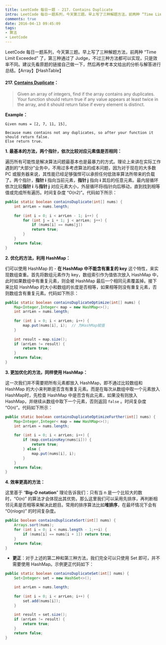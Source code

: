 ```yaml
---
title: LeetCode 每日一题 - 217. Contains Duplicate
intro: LeetCode 每日一题系列，今天第三题。早上写了三种解题方法，前两种 “Time Limit Exceeded” 了，第三种通过了 Judge，不过三种方法都可以实现，只是效率不同。建议先看原题的链接自己做一下，然后再参考本文给出的分析与解答进行总结。【Array】【HashTable】
comments: true
date: 2016-04-13 09:45:09
tags:
- 算法
- LeetCode
---
```


LeetCode 每日一题系列，今天第三题。早上写了三种解题方法，前两种 “Time Limit Exceeded” 了，第三种通过了 Judge，不过三种方法都可以实现，只是效率不同。建议先看原题的链接自己做一下，然后再参考本文给出的分析与解答进行总结。【Array】【HashTable】

#### 217. [Contains Duplicate](https://leetcode.com/problems/contains-duplicate/)：

> Given an array of integers, find if the array contains any duplicates. Your function should return true if any value appears at least twice in the array, and it should return false if every element is distinct.

**Example：**

```text
Given nums = [2, 7, 11, 15],

Because nums contains not any duplicates, so after your function it should return false.
Else return true.
```

**1. 最基本的方法，两个指针，依次比较对应元素值是否相同：**

遍历所有可能性是解决算法问题最基本也是最暴力的方式。理论上来讲在实际工作遇到的“大部分”业务中，不用过多考虑算法的成本问题，因为对于现在的大多数 PC 或服务器来说，其性能已经足够强悍可以承担任何低效率算法所带来的负载了。两个指针，**指针 i** 指向当前元素，**指针 j** 指向 **i** 其后的任意元素。最内层循环依次比较**指针 i** 与**指针 j** 对应元素大小，外层循环将i指针向后移动，直到找到相等值或完成所有遍历。时间复杂度 “O(n2)”。代码如下所示：

```java
public static boolean containsDuplicate(int[] nums) {
    int arrLen = nums.length;
	
    for (int i = 0; i < arrLen - 1; i++) {      	
    	for (int j = i + 1; j < arrLen; j++) {
    	    if (nums[i] == nums[j])
    		return true;
    	}
    }
    return false;
}
```


**2. 优化的方法，利用 HashMap：**

们可以使用 HashMap 的 - **在 HashMap 中不能含有重复的 key** 这个特性，来实现数组查重。首先将数组元素作为 key，数组索引作为值依次放入 HashMap 中，此时如果数组中有重复元素，则会被 HashMap 最后一个相同元素覆盖掉。接下来比较 HashMap 的大小和数组的长度是否相等，如果相等则没有重复元素，否则数组含有重复元素。代码如下所示：

```java
public static boolean containsDuplicateOptimize(int[] nums) {
    Map<Integer,Integer< map = new HashMap<>();
    int arrLen = nums.length;
    
    for (int i = 0; i < arrLen; i++) {
        map.put(nums[i], i);  // 为HashMap赋值
    }
    
    int result = map.size();
    if (arrLen != result) {
        return true;
    }
    return false;
}
```



**3. 更加优化的方法，同样使用 HashMap：**

这一次我们并不需要把所有元素都放入 HashMap，即不通过比较数组和 HashMap 的大小来判断是否含有重复元素。而是在每次从数组中取一个元素放入 HashMap时，先检查 HashMap 中是否含有此元素，如果没有则放入 HashMap，并继续从数组中取下一个元素，否则返回 `false` 。时间复杂度 “O(n)”。代码如下所示：

```java
public static boolean containsDuplicateOptimizeFurther(int[] nums) {
    Map<Integer,Integer< map = new HashMap<>();
    int arrLen = nums.length;
    
    for (int i = 0; i < arrLen; i++) {
        if (map.containsKey(nums[i])) {
            return true;
        } else {
            map.put(nums[i], i);
        }
    }
    return false;       
}
```


**4. 效率更高的方法：**

这里基于 “**Big-O notation**” 理论告诉我们：只有当 n 是一个比较大的数时，“O(n)” 的算法才会体现出其优势。那么这里我们可以采用先排序，再判断相邻元素是否相等来解决此题目。常用的排序算法比如**堆排序**，在最坏情况下会有 “O(nlogn)” 的时间复杂度。

```java
public boolean containsDuplicateSort(int[] nums) {
    Arrays.sort(nums);
    for (int i = 0; i < nums.length - 1;++i) {
        if (nums[i] == nums[i + 1]) return true;
    }
    return false;
}
```



* **更正**：对于上述的第二种和第三种方法，我们完全可以只使用 Set 即可，并不需要使用 HashMap。示例更正代码如下：

```java
public static boolean containsDuplicateSet(int[] nums) {
    Set<Integer< set = new HashSet<>();

    int arrLen = nums.length;
	
    for (int i = 0; i < arrLen; i++) {
        set.add(nums[i]);
    }
	
    int result = set.size();
    if (arrLen != result) {
        return true;
    }
    return false;
}
```
